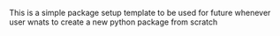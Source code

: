 This is a simple package setup template to be used for future whenever user wnats to create a new python package from scratch 